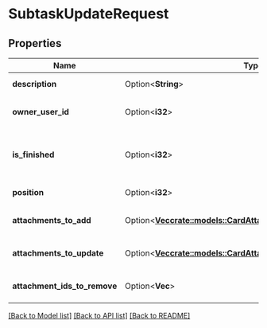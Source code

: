 # SubtaskUpdateRequest

## Properties

Name | Type | Description | Notes
------------ | ------------- | ------------- | -------------
**description** | Option<**String**> | A subtask description. | [optional]
**owner_user_id** | Option<**i32**> | A user id of the assignee. | [optional]
**is_finished** | Option<**i32**> | When set to 1 the subtask is already finished. | [optional][default to Variant0]
**position** | Option<**i32**> | The subtask position. | [optional]
**attachments_to_add** | Option<[**Vec<crate::models::CardAttachmentCreateRequest>**](CardAttachmentCreateRequest.md)> | A list of attachments to add. | [optional]
**attachments_to_update** | Option<[**Vec<crate::models::CardAttachmentWithIdUpdateRequest>**](CardAttachmentWithIdUpdateRequest.md)> | A list of attachments to update. | [optional]
**attachment_ids_to_remove** | Option<**Vec<i32>**> | A list of attachments to remove. | [optional]

[[Back to Model list]](../README.md#documentation-for-models) [[Back to API list]](../README.md#documentation-for-api-endpoints) [[Back to README]](../README.md)


